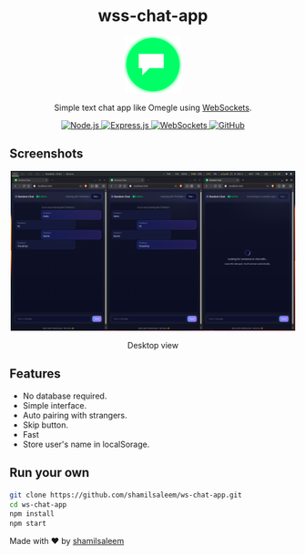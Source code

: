 <div align="center">
    <h1>wss-chat-app</h1>
    <img src="./public/favicon.svg" width="100px">
    <p>Simple text chat app like Omegle using <a
            href="https://nodejs.org/en/learn/getting-started/websocket">WebSockets</a>.</p>

<p align="center">
  <a href="https://nodejs.org" target="_blank">
    <img src="https://img.shields.io/badge/Node.js-43853D?style=for-the-badge&logo=node.js&logoColor=white" alt="Node.js" />
  </a>
  <a href="https://expressjs.com" target="_blank">
    <img src="https://img.shields.io/badge/Express.js-000000?style=for-the-badge&logo=express&logoColor=white" alt="Express.js" />
  </a>
  <a href="https://developer.mozilla.org/en-US/docs/Web/API/WebSockets_API" target="_blank">
    <img src="https://img.shields.io/badge/WebSockets-00599C?style=for-the-badge&logo=google-chrome&logoColor=white" alt="WebSockets" />
  </a>
  <a href="https://github.com" target="_blank">
    <img src="https://img.shields.io/badge/GitHub-100000?style=for-the-badge&logo=github&logoColor=white" alt="GitHub" />
  </a>
</p>

</div>

## Screenshots
<div align="center">
    <img src="./screenshots/screenshot1.png" width="500px">
    <p>Desktop view</p>
</div>

## Features
- No database required.
- Simple interface.
- Auto pairing with strangers.
- Skip button.
- Fast
- Store user's name in localSorage.

## Run your own

```bash
git clone https://github.com/shamilsaleem/ws-chat-app.git
cd ws-chat-app
npm install
npm start
```

Made with ❤️ by [shamilsaleem](https://www.instagram.com/shamil.saleem)
